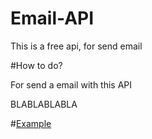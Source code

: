 # Email-API
This is a free api, for send email

#How to do?

For send a email with this API

BLABLABLABLA

#<a href="exemple.html">Example</A>


